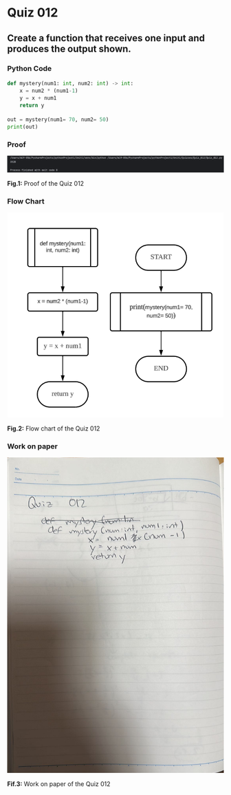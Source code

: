 # Quiz 012
## Create a function that receives one input and produces the output shown.
### Python Code

```.py
def mystery(num1: int, num2: int) -> int:
    x = num2 * (num1-1)
    y = x + num1
    return y

out = mystery(num1= 70, num2= 50)
print(out)
```

### Proof
![Quiz_012_Proof_Image.png](Quiz_012_Proof_Image.png)

**Fig.1:** Proof of the Quiz 012

### Flow Chart
![Quiz_012_Flow_Chart.png](Quiz_012_Flow_Chart.png)

**Fig.2:** Flow chart of the Quiz 012

### Work on paper
![Quiz_012_Work_Paper.jpeg](Quiz_012_Work_Paper.jpeg)

**Fif.3:** Work on paper of the Quiz 012